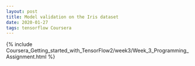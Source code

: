 ```yaml
---
layout: post
title: Model validation on the Iris dataset
date: 2020-01-27 
tags: tensorflow Coursera
---
```

{% include Coursera_Getting_started_with_TensorFlow2/week3/Week_3_Programming_Assignment.html  %}
